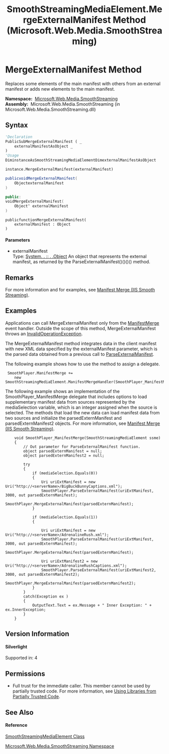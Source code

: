 ﻿---
title: SmoothStreamingMediaElement.MergeExternalManifest Method  (Microsoft.Web.Media.SmoothStreaming)
TOCTitle: MergeExternalManifest Method
ms:assetid: M:Microsoft.Web.Media.SmoothStreaming.SmoothStreamingMediaElement.MergeExternalManifest(System.Object)
ms:mtpsurl: https://msdn.microsoft.com/en-us/library/microsoft.web.media.smoothstreaming.smoothstreamingmediaelement.mergeexternalmanifest(v=VS.90)
ms:contentKeyID: 28440970
ms.date: 05/02/2012
mtps_version: v=VS.90
f1_keywords:
- Microsoft.Web.Media.SmoothStreaming.SmoothStreamingMediaElement.MergeExternalManifest
dev_langs:
- CSharp
- JScript
- VB
- c++
api_location:
- Microsoft.Web.Media.SmoothStreaming.dll
api_name:
- Microsoft.Web.Media.SmoothStreaming.SmoothStreamingMediaElement.MergeExternalManifest
api_type:
- Managed
topic_type:
- apiref
- kbSyntax
product_family_name: VS
ROBOTS: INDEX,FOLLOW
---

# MergeExternalManifest Method

Replaces some elements of the main manifest with others from an external manifest or adds new elements to the main manifest.

**Namespace:**  [Microsoft.Web.Media.SmoothStreaming](microsoft-web-media-smoothstreaming-namespace_1.md)  
**Assembly:**  Microsoft.Web.Media.SmoothStreaming (in Microsoft.Web.Media.SmoothStreaming.dll)

## Syntax

``` vb
'Declaration
PublicSubMergeExternalManifest ( _
    externalManifestAsObject _
)
'Usage
DiminstanceAsSmoothStreamingMediaElementDimexternalManifestAsObject

instance.MergeExternalManifest(externalManifest)
```

``` csharp
publicvoidMergeExternalManifest(
    ObjectexternalManifest
)
```

``` c++
public:
voidMergeExternalManifest(
    Object^ externalManifest
)
```

``` jscript
publicfunctionMergeExternalManifest(
    externalManifest : Object
)
```

#### Parameters

  - externalManifest  
    Type: [System. . :: . .Object](https://msdn.microsoft.com/en-us/library/e5kfa45b\(v=vs.90\))  
    An object that represents the external manifest, as returned by the ParseExternalManifest()()()() method.  

## Remarks

For more information and for examples, see [Manifest Merge (IIS Smooth Streaming)](manifest-merge.md).

## Examples

Applications can call MergeExternalManifest only from the [ManifestMerge](smoothstreamingmediaelement-manifestmerge-event-microsoft-web-media-smoothstreaming_1.md) event handler. Outside the scope of this method, MergeExternalManifest throws an [InvalidOperationException](https://msdn.microsoft.com/en-us/library/2asft85a\(v=vs.90\)).

The MergeExternalManifest method integrates data in the client manifest with new XML data specified by the externalManifest parameter, which is the parsed data obtained from a previous call to [ParseExternalManifest](smoothstreamingmediaelement-parseexternalmanifest-method-microsoft-web-media-smoothstreaming_1.md).

The following example shows how to use the method to assign a delegate.

``` 
 SmoothPlayer.ManifestMerge += 
    new SmoothStreamingMediaElement.ManifestMergeHandler(SmoothPlayer_ManifestMerge);
```

The following example shows an implementation of the SmoothPlayer\_ManifestMerge delegate that includes options to load supplementary manifest data from sources represented by the mediaSelection variable, which is an integer assigned when the source is selected. The methods that load the new data can load manifest data from two sources and initialize the parsedExternManifest and parsedExternManifest2 objects. For more information, see [Manifest Merge (IIS Smooth Streaming)](manifest-merge.md).

``` 
    void SmoothPlayer_ManifestMerge(SmoothStreamingMediaElement ssme)
    {
        // Out parameter for ParseExternalManifest function.
        object parsedExternManifest = null;
        object parsedExternManifest2 = null;

        try
        {
            if (mediaSelection.Equals(0))
            {
                Uri uriExtManifest = new Uri("http://<serverName>/BigBuckBunnyCaptions.xml");
                SmoothPlayer.ParseExternalManifest(uriExtManifest, 3000, out parsedExternManifest);
                SmoothPlayer.MergeExternalManifest(parsedExternManifest);
            }

            if (mediaSelection.Equals(1))
            {
    
                Uri uriExtManifest = new Uri("http://<serverName>/AdrenalineRush.xml");
                SmoothPlayer.ParseExternalManifest(uriExtManifest, 3000, out parsedExternManifest);
                SmoothPlayer.MergeExternalManifest(parsedExternManifest);

                Uri uriExtManifest2 = new Uri("http://<serverName>/AdrenalineRushCaptions.xml");
                SmoothPlayer.ParseExternalManifest(uriExtManifest2, 3000, out parsedExternManifest2);
                SmoothPlayer.MergeExternalManifest(parsedExternManifest2);
            }
        }
        catch(Exception ex )
        {
            OutputText.Text = ex.Message + " Inner Exception: " + ex.InnerException;
        }
    }
```

## Version Information

#### Silverlight

Supported in: 4  

## Permissions

  - Full trust for the immediate caller. This member cannot be used by partially trusted code. For more information, see [Using Libraries from Partially Trusted Code](https://msdn.microsoft.com/en-us/library/8skskf63\(v=vs.90\)).

## See Also

#### Reference

[SmoothStreamingMediaElement Class](smoothstreamingmediaelement-class-microsoft-web-media-smoothstreaming_1.md)

[Microsoft.Web.Media.SmoothStreaming Namespace](microsoft-web-media-smoothstreaming-namespace_1.md)

